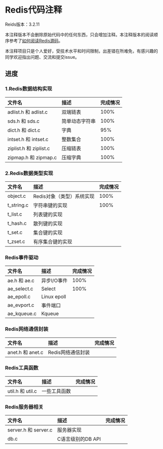 # Redis代码注释

Reids版本：3.2.11

本注释版本不会删除原始代码中的任何东西，只会增加注释。本注释版本的阅读顺序参考了[如何阅读Redis源码](https://github.com/huangz1990/blog/blob/master/diary/2014/how-to-read-redis-source-code.rst)。

本注释项目只是个人爱好，受技术水平和时间限制，出差错在所难免，有感兴趣的同学欢迎指出问题、交流和提交issue。

## 进度

### 1.Redis数据结构实现

|  文件名  | 描述    | 完成情况
|:------------------|:------------------|:------------------
| adlist.h 和 adlist.c  | 双端链表 | 100%
| sds.h 和 sds.c | 简单动态字符串 | 100%
| dict.h 和 dict.c | 字典 | 95%
| intset.h 和 intset.c | 整数集合 | 100%
| ziplist.h 和 ziplist.c | 压缩链表 | 100%
| zipmap.h 和 zipmap.c | 压缩字典 | 100%

### 2.Redis数据类型实现

|  文件名  | 描述    | 完成情况
|:------------------|:------------------|:------------------
| object.c  | Redis对象（类型）系统实现 | 100%
| t_string.c  | 字符串键的实现 | 100%
| t_list.c  | 列表键的实现 | 
| t_hash.c  | 散列键的实现 | 
| t_set.c  | 集合键的实现 | 
| t_zset.c  | 有序集合键的实现 | 

### Redis事件驱动

|  文件名  | 描述    | 完成情况
|:------------------|:------------------|:------------------
| ae.h 和 ae.c | 异步I/O事件 | 100%
| ae_select.c | Select | 100%
| ae_epoll.c | Linux epoll | 
| ae_evport.c | 事件端口 | 
| ae_kqueue.c | Kqueue | 

### Redis网络通信封装

|  文件名  | 描述    | 完成情况
|:------------------|:------------------|:------------------
| anet.h 和 anet.c | Redis网络通信封装 | 

### Redis工具函数

|  文件名  | 描述    | 完成情况
|:------------------|:------------------|:------------------
| util.h 和 util.c | 一些工具函数 | 

### Redis服务器相关

|  文件名  | 描述    | 完成情况
|:------------------|:------------------|:------------------
| server.h 和 server.c | 服务器实现 | 
| db.c | C语言级别的DB API | 